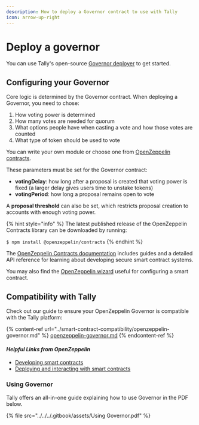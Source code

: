 ```yaml
---
description: How to deploy a Governor contract to use with Tally
icon: arrow-up-right
---
```


# Deploy a governor

You can use Tally's open-source [Governor deployer](https://github.com/withtally/gov-deployer) to get started.&#x20;

## Configuring your Governor

Core logic is determined by the Governor contract. When deploying a Governor, you need to chose:

1. How voting power is determined
2. How many votes are needed for quorum
3. What options people have when casting a vote and how those votes are counted
4. What type of token should be used to vote

You can write your own module or choose one from [OpenZeppelin contracts](https://docs.openzeppelin.com/contracts/4.x/).

These parameters must be set for the Governor contract:

* **votingDelay**: how long after a proposal is created that voting power is fixed (a larger delay gives users time to unstake tokens)
* **votingPeriod**: how long a proposal remains open to vote

A **proposal threshold** can also be set, which restricts proposal creation to accounts with enough voting power.

{% hint style="info" %}
The latest published release of the OpenZeppelin Contracts library can be downloaded by running:

`$ npm install @openzeppelin/contracts`
{% endhint %}

The [OpenZeppelin Contracts documentation](https://docs.openzeppelin.com/contracts/4.x/) includes guides and a detailed API reference for learning about developing secure smart contract systems.

You may also find the [OpenZeppelin wizard](https://wizard.openzeppelin.com/) useful for configuring a smart contract.

## Compatibility with Tally

Check out our guide to ensure your OpenZeppelin Governor is compatible with the Tally platform:

{% content-ref url="../smart-contract-compatibility/openzeppelin-governor.md" %}
[openzeppelin-governor.md](../smart-contract-compatibility/openzeppelin-governor.md)
{% endcontent-ref %}

#### _Helpful Links from OpenZeppelin_

* [Developing smart contracts](https://docs.openzeppelin.com/learn/developing-smart-contracts)
* [Deploying and interacting with smart contracts](https://docs.openzeppelin.com/learn/deploying-and-interacting)

### Using Governor

Tally offers an all-in-one guide explaining how to use Governor in the PDF below.

{% file src="../../../.gitbook/assets/Using Governor.pdf" %}
